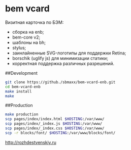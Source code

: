 # bem vcard

Визитная карточка по БЭМ:
* сборка на enb;
* bem-core v2;
* шаблоны на bh;
* stylus;
* заинлайненные SVG-логотипы для поддержки Retina;
* borschik (uglify js) для минимизации статики;
* корректная поддержка различных разрешений.

##Development
```bash
git clone https://github./sbmaxx/bem-vcard-enb.git
cd bem-vcard-enb
make install
make
```

##Production
```bash
make production
scp pages/index/index.html $HOSTING:/var/www/
scp pages/index/_index.js $HOSTING:/var/www/
scp pages/index/_index.css $HOSTING:/var/www/
scp -r blocks/font/ $HOSTING:/var/www/blocks/font/
```

http://rozhdestvenskiy.ru
